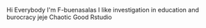 Hi Everybody
I'm F-buenasalas
I like investigation in education and burocracy jeje
Chaotic Good
Rstudio
